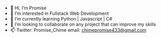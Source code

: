 - 👋 Hi, I’m Promise
- 👀 I’m interested in Fullstack Web Development
- 🌱 I’m currently learning Python | Javascript | C#
- 💞️ I’m looking to collaborate on any project that can improve my skills
- 📫 Twitter: Promise_Chime email: chimepromise433@gmail.com

<!---
raysummer9/raysummer9 is a ✨ special ✨ repository because its `README.md` (this file) appears on your GitHub profile.
You can click the Preview link to take a look at your changes.
--->
